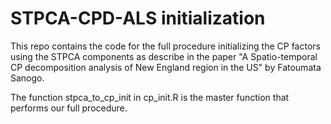# STPCA-CPD-ALS initialization
This repo contains the code for the full procedure initializing the CP factors using the STPCA components as describe in the paper "A Spatio-temporal CP decomposition analysis of New England region in the US" by Fatoumata Sanogo.

The function stpca_to_cp_init in cp_init.R is the master function that performs our full procedure.
